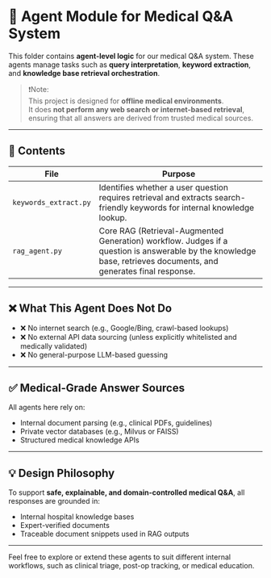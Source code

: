 # 🤖 Agent Module for Medical Q&A System

This folder contains **agent-level logic** for our medical Q&A system. These agents manage tasks such as **query interpretation**, **keyword extraction**, and **knowledge base retrieval orchestration**.

> ❗️Note:  
> This project is designed for **offline medical environments**.  
> It does **not perform any web search or internet-based retrieval**, ensuring that all answers are derived from trusted medical sources.

---

## 📂 Contents

| File | Purpose |
|------|---------|
| `keywords_extract.py` | Identifies whether a user question requires retrieval and extracts search-friendly keywords for internal knowledge lookup. |
| `rag_agent.py`        | Core RAG (Retrieval-Augmented Generation) workflow. Judges if a question is answerable by the knowledge base, retrieves documents, and generates final response. |

---

## ❌ What This Agent **Does Not** Do

- ❌ No internet search (e.g., Google/Bing, crawl-based lookups)
- ❌ No external API data sourcing (unless explicitly whitelisted and medically validated)
- ❌ No general-purpose LLM-based guessing

---

## ✅ Medical-Grade Answer Sources

All agents here rely on:

- Internal document parsing (e.g., clinical PDFs, guidelines)
- Private vector databases (e.g., Milvus or FAISS)
- Structured medical knowledge APIs

---

## 💡 Design Philosophy

To support **safe, explainable, and domain-controlled medical Q&A**, all responses are grounded in:

- Internal hospital knowledge bases  
- Expert-verified documents  
- Traceable document snippets used in RAG outputs  

---

Feel free to explore or extend these agents to suit different internal workflows, such as clinical triage, post-op tracking, or medical education.

